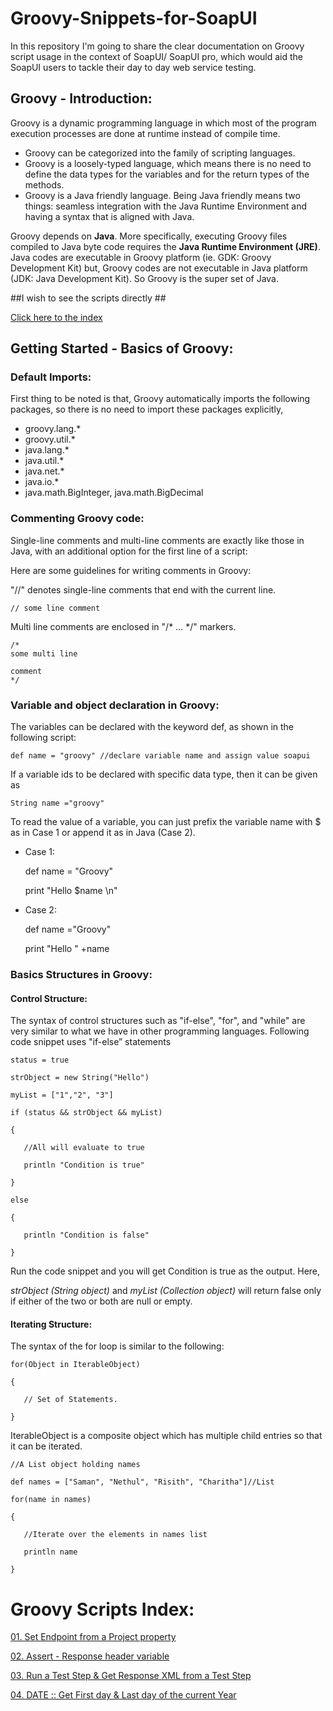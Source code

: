 # Groovy-Snippets-for-SoapUI
In this repository I'm going to share the clear documentation on Groovy script usage in the context of SoapUI/ SoapUI pro, which would aid the SoapUI users to tackle their day to day web service testing.

## Groovy - Introduction:
Groovy is a dynamic programming language in which most of the program execution processes are done at runtime instead of compile time. 
* Groovy can be categorized into the family of scripting languages. 
* Groovy is a loosely-typed language, which means there is no need to define the data types for the variables and for the return types of the methods. 
* Groovy is a Java friendly language. Being Java friendly means two things: seamless integration with the Java Runtime Environment and having a syntax that is aligned with Java. 

Groovy depends on **Java**. More specifically, executing Groovy files compiled to Java byte code requires the **Java Runtime Environment (JRE)**. Java codes are executable in Groovy platform (ie. GDK: Groovy Development Kit) but, Groovy codes are not executable in Java platform (JDK: Java Development Kit). So Groovy is the super set of Java.

##I wish to see the scripts directly ##

[Click here to the index](https://github.com/Kondasamy/Groovy-Snippets-for-SoapUI/blob/master/README.md#groovy-scripts-index)

## Getting Started - Basics of Groovy:

### Default Imports:

First thing to be noted is that, Groovy automatically imports the following packages, so there is no need to import these packages explicitly, 

- groovy.lang.* 
- groovy.util.* 
- java.lang.* 
- java.util.* 
- java.net.* 
- java.io.* 
- java.math.BigInteger, java.math.BigDecimal

### Commenting Groovy code:

Single-line comments and multi-line comments are exactly like those in Java, with an additional option for the first line of a script:

Here are some guidelines for writing comments in Groovy:

"//" denotes single-line comments that end with the current line.
 
    // some line comment

Multi line comments are enclosed in "/* … */" markers.

    /*
    some multi line
    
    comment
    */

### Variable and object declaration in Groovy:

The variables can be declared with the keyword def, as shown in the following script:

    def name = "groovy" //declare variable name and assign value soapui

If a variable ids to be declared with specific data type, then it can be given as

    String name ="groovy"

To read the value of a variable, you can just prefix the variable name with $ as in Case 1 or append it as in Java (Case 2).

- Case 1:
    
    def name = "Groovy"
    
    print "Hello $name \n"

- Case 2:

    def name ="Groovy"
    
    print "Hello " +name

### Basics Structures in Groovy:

#### Control Structure:

The syntax of control structures such as "if-else", "for", and "while" are very similar to what we have in other programming languages. Following code snippet uses "if-else” statements

    status = true
    
    strObject = new String("Hello")
    
    myList = ["1","2", "3"]
    
    if (status && strObject && myList) 
    
    { 
    
       //All will evaluate to true
    
       println "Condition is true"
    
    }
    
    else
    
    {
    
       println "Condition is false"
    
    }

Run the code snippet and you will get Condition is true as the output. Here,

*strObject (String object)* and *myList (Collection object)* will return false only if either of the two or both are null or empty.

#### Iterating Structure:

The syntax of the for loop is similar to the following:
    
    for(Object in IterableObject)
    
    {
    
       // Set of Statements.
    
    }



IterableObject is a composite object which has multiple child entries so that it can be iterated. 

    //A List object holding names
    
    def names = ["Saman", "Nethul", "Risith", "Charitha"]//List
    
    for(name in names)
    
    {
    
       //Iterate over the elements in names list
    
       println name
    
    }

# Groovy Scripts Index: #
[01. Set Endpoint from a Project property](https://github.com/Kondasamy/Groovy-Snippets-for-SoapUI/blob/master/01_Set%20Endpoint%20from%20a%20Project%20property.md "Set Endpoint from a Project property")

[02. Assert - Response header variable](https://github.com/Kondasamy/Groovy-Snippets-for-SoapUI/blob/master/02_Assert%20-%20Response%20header%20variable.md "Assert - Response header variable")

[03. Run a Test Step & Get Response XML from a Test Step](https://github.com/Kondasamy/Groovy-Snippets-for-SoapUI/blob/master/03_Run%20a%20TestStep%20and%20Get%20Response%20XML%20from%20a%20TestStep.md "Run a Test Step & Get Response XML from a Test Step")

[04. DATE ::  Get First day & Last day of the current Year](https://github.com/Kondasamy/Groovy-Snippets-for-SoapUI/blob/master/04_DATE_Get%20First%20day%20and%20Last%20day%20of%20the%20current%20Year.md "DATE ::  Get First day & Last day of the current Year")
